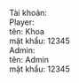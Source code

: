 Tài khoản:  
    Player:  
    tên: Khoa  
    mật khẩu: 12345  
    Admin:  
    tên: Admin  
    mật khẩu: 12345  

